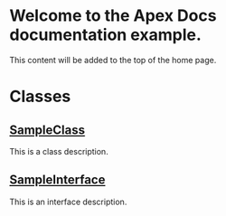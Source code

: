 # Welcome to the Apex Docs documentation example.

This content will be added to the top of the home page.

# Classes

## [SampleClass](/SampleClass.md)


This is a class description.



## [SampleInterface](/SampleInterface.md)


This is an interface description.


